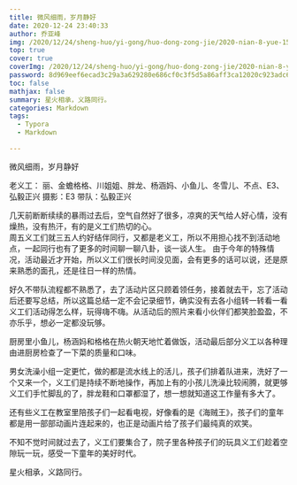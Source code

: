 ```yaml
---
title: 微风细雨，岁月静好
date: 2020-12-24 23:40:33
author: 乔亚峰
img: /2020/12/24/sheng-huo/yi-gong/huo-dong-zong-jie/2020-nian-8-yue-15-ri-fang-shan/0.jpg
top: true
cover: true
coverImg: /2020/12/24/sheng-huo/yi-gong/huo-dong-zong-jie/2020-nian-8-yue-15-ri-fang-shan/0.jpg
password: 8d969eef6ecad3c29a3a629280e686cf0c3f5d5a86aff3ca12020c923adc6c92
toc: false
mathjax: false
summary: 星火相承，义路同行。
categories: Markdown
tags:
  - Typora
  - Markdown

---
```




微风细雨，岁月静好


老义工： 丽、金蟾格格、川姐姐、胖龙、杨涵妈、小鱼儿、冬雪儿、不点、E3、弘毅正兴
摄影：E3
带队：弘毅正兴

​    几天前断断续续的暴雨过去后，空气自然好了很多，凉爽的天气给人好心情，没有燥热，没有热汗，有的是义工们热切的心。
​    
​    周五义工们就三五人约好结伴同行，又都是老义工，所以不用担心找不到活动地点，一起同行也有了更多的时间聊一聊八卦，谈一谈人生。 由于今年的特殊情况，活动最近才开始，所以义工们很长时间没见面，会有更多的话可以说，还是原来熟悉的面孔，还是往日一样的热情。

​    好久不带队流程都不熟悉了，去了活动片区只顾着领任务，接着就去干，忘了活动后还要写总结，所以这篇总结一定不会记录细节，确实没有去各小组转一转看一看义工们活动得怎么样，玩得嗨不嗨。从活动后的照片来看小伙伴们都笑脸盈盈，不亦乐乎，想必一定都没玩够。

   厨房里小鱼儿，杨涵妈和格格在热火朝天地忙着做饭，活动最后部分义工以各种理由进厨房检查了一下菜的质量和口味。

​    男女洗澡小组一定更忙，做的都是流水线上的活儿，孩子们排着队进来，洗好了一个又来一个，义工们是持续不断地操作，再加上有的小孩儿洗澡比较闹腾，就更够义工们手忙脚乱的了，胖龙鞋和口罩都湿了，想一想就知道这工作量有多大了。

​    还有些义工在教室里陪孩子们一起看电视，好像看的是《海贼王》，孩子们的童年都是用一部部动画片连起来的，也正是动画片给了孩子们最纯真的欢笑。

   不知不觉时间就过去了，义工们要集合了，院子里各种孩子们的玩具义工们趁着空隙玩一玩，感受一下童年的美好时代。

星火相承，义路同行。